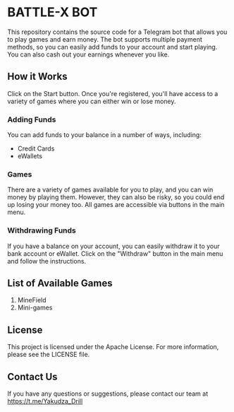 # BATTLE-X BOT

This repository contains the source code for a Telegram bot that allows you to play games and earn money. The bot supports multiple payment methods, so you can easily add funds to your account and start playing. You can also cash out your earnings whenever you like.

## How it Works

Click on the Start button. Once you're registered, you'll have access to a variety of games where you can either win or lose money.

### Adding Funds

You can add funds to your balance in a number of ways, including:

- Credit Cards
- eWallets

### Games

There are a variety of games available for you to play, and you can win money by playing them. However, they can also be risky, so you could end up losing your money too. All games are accessible via buttons in the main menu.

### Withdrawing Funds

If you have a balance on your account, you can easily withdraw it to your bank account or eWallet. Click on the "Withdraw" button in the main menu and follow the instructions.

## List of Available Games

1. MineField
2. Mini-games


## License

This project is licensed under the Apache License. For more information, please see the LICENSE file.

## Contact Us

If you have any questions or suggestions, please contact our team at https://t.me/Yakudza_Drill
